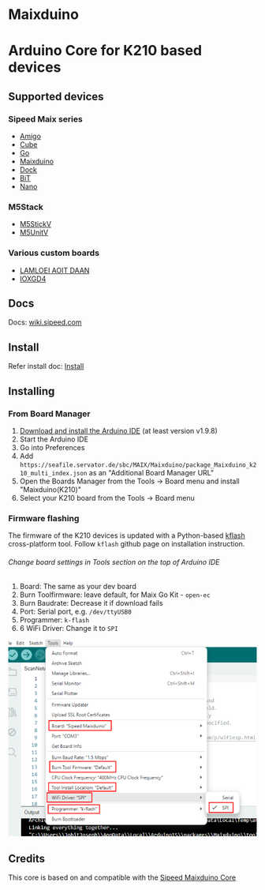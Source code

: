 Maixduino
========

# Arduino Core for K210 based devices



## Supported devices

### Sipeed Maix series
  - [Amigo](https://dl.sipeed.com/MAIX/HDK/Sipeed-Amigo)
  - [Cube](https://dl.sipeed.com/MAIX/HDK/Sipeed-Maix-Cube)
  - [Go](https://dl.sipeed.com/MAIX/HDK/Sipeed-Maix-GO)
  - [Maixduino](https://dl.sipeed.com/MAIX/HDK/Sipeed-Maixduino)
  - [Dock](https://dl.sipeed.com/MAIX/HDK/Sipeed-Maix-Dock)
  - [BiT](https://dl.sipeed.com/MAIX/HDK/Sipeed-Maix-Bit)
  - [Nano](https://dl.sipeed.com/MAIX/HDK/Sipeed-Maix-Nano)

### M5Stack
 * [M5StickV](https://m5stack.com/products/stickv)
 * [M5UnitV](https://m5stack.com/collections/m5-unit/products/unitv-ai-camera)

### Various custom boards
 * [LAMLOEI AOIT DAAN](https://github.com/lamloei/AIoTDaaN/tree/master/hardware/20190505-R2/AIoTDaaN_R2/pdf)
 * [IOXGD4](https://github.com/ioxgd/IOXGD-hardware/tree/master/IOXGD4/pdf)

## Docs

Docs: [wiki.sipeed.com](https://wiki.sipeed.com/soft/maixduino/zh/index.html)

## Install

Refer install doc: [Install](https://maixduino.sipeed.com/en/get_started/install.html)

## Installing

### From Board Manager

 1. [Download and install the Arduino IDE](https://www.arduino.cc/en/Main/Software) (at least version v1.9.8)
 2. Start the Arduino IDE
 3. Go into Preferences
 4. Add ```https://seafile.servator.de/sbc/MAIX/Maixduino/package_Maixduino_k210_multi_index.json``` as an "Additional Board Manager URL"
 5. Open the Boards Manager from the Tools -> Board menu and install "Maixduino(K210)"
 6. Select your K210 board from the Tools -> Board menu



### Firmware flashing
The firmware of the K210 devices is updated with a Python-based [kflash](https://github.com/sipeed/kflash.py) cross-platform tool.
Follow ```kflash``` github page on installation instruction.


###### Change board settings in Tools section on the top of Arduino IDE

 1. Board: The same as your dev board
 2. Burn Toolfirmware: leave default, for Maix Go Kit - ```open-ec```
 3. Burn Baudrate: Decrease it if download fails
 4. Port: Serial port, e.g. ```/dev/ttyUSB0```
 5. Programmer: ```k-flash```
 6. 6 WiFi Driver: Change it to ```SPI```
<img src="https://github.com/jobitjoseph/Maixduino-Arduino-Core-WiFi-Fixed/blob/bc32ba832b8b61121dcc111c5f8153edfacebdcd/Maixduino_WiFi_SPI.png" width="" alt="alt_text" title="image_tooltip">

## Credits

This core is based on and compatible with the [Sipeed Maixduino Core](https://github.com/sipeed/Maixduino)





